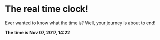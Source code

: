 # The real time clock!

Ever wanted to know what the time is? Well, your journey is about to end!

**The time is Nov 07, 2017, 14:22**
